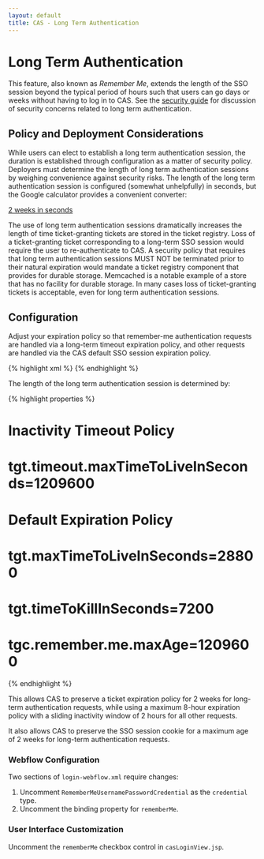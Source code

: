 ```yaml
---
layout: default
title: CAS - Long Term Authentication
---
```


# Long Term Authentication
This feature, also known as *Remember Me*, extends the length of the SSO session beyond the typical period of hours
such that users can go days or weeks without having to log in to CAS. See the
[security guide](../planning/Security-Guide.html)
for discussion of security concerns related to long term authentication.


## Policy and Deployment Considerations
While users can elect to establish a long term authentication session, the duration is established through
configuration as a matter of security policy. Deployers must determine the length of long term authentication sessions
by weighing convenience against security risks. The length of the long term authentication session is configured
(somewhat unhelpfully) in seconds, but the Google calculator provides a convenient converter:

[2 weeks in seconds](https://www.google.com/search?q=2+weeks+in+seconds&oq=2+weeks+in+seconds)

The use of long term authentication sessions dramatically increases the length of time ticket-granting tickets are
stored in the ticket registry. Loss of a ticket-granting ticket corresponding to a long-term SSO session would require
the user to re-authenticate to CAS. A security policy that requires that long term authentication sessions MUST NOT
be terminated prior to their natural expiration would mandate a ticket registry component that provides for durable storage.
Memcached is a notable example of a store that has no facility for durable storage. In many cases loss of
ticket-granting tickets is acceptable, even for long term authentication sessions.

## Configuration

Adjust your expiration policy so that remember-me authentication requests are
handled via a long-term timeout expiration policy, and other requests
are handled via the CAS default SSO session expiration policy.

{% highlight xml %}
<alias name="rememberMeDelegatingExpirationPolicy" alias="grantingTicketExpirationPolicy" />
<alias name="rememberMeExpirationPolicy" alias="timeoutExpirationPolicy" />
<alias name="sessionExpirationPolicy" alias="ticketGrantingTicketExpirationPolicy" />
{% endhighlight %}

The length of the long term authentication session is determined by:

{% highlight properties %}
# Inactivity Timeout Policy
# tgt.timeout.maxTimeToLiveInSeconds=1209600

# Default Expiration Policy
# tgt.maxTimeToLiveInSeconds=28800
# tgt.timeToKillInSeconds=7200

# tgc.remember.me.maxAge=1209600
{% endhighlight %}

This allows CAS to preserve a ticket expiration policy for 2 weeks for
long-term authentication requests, while using a maximum 8-hour expiration policy
with a sliding inactivity window of 2 hours for all other requests.

It also allows CAS to preserve the SSO session cookie for a maximum age of
2 weeks for long-term authentication requests.

### Webflow Configuration
Two sections of `login-webflow.xml` require changes:
1. Uncomment `RememberMeUsernamePasswordCredential` as the `credential` type.
2. Uncomment the binding property for `rememberMe`.

### User Interface Customization
Uncomment the `rememberMe` checkbox control in `casLoginView.jsp`.
